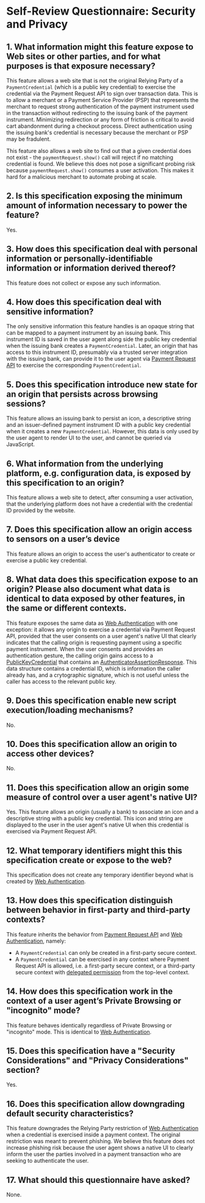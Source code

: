 # Self-Review Questionnaire: Security and Privacy

## 1. What information might this feature expose to Web sites or other parties, and for what purposes is that exposure necessary?

This feature allows a web site that is not the original Relying Party of a
`PaymentCredential` (which is a public key credential) to exercise the
credential via the Payment Request API to sign over transaction data. This is to
allow a merchant or a Payment Service Provider (PSP) that represents the
merchant to request strong authentication of the payment instrument used in the
transaction without redirecting to the issuing bank of the payment instrument.
Minimizing redirection or any form of friction is critical to avoid cart
abandonment during a checkout process. Direct authentication using the issuing
bank's credential is necessary because the merchant or PSP may be fradulent.

This feature also allows a web site to find out that a given credential does not
exist - the `paymentRequest.show()` call will reject if no matching credential
is found. We believe this does not pose a significant probing risk because
`paymentRequest.show()` consumes a user activation. This makes it hard for a
malicious merchant to automate probing at scale.

## 2. Is this specification exposing the minimum amount of information necessary to power the feature?

Yes.

## 3. How does this specification deal with personal information or personally-identifiable information or information derived thereof?

This feature does not collect or expose any such information.

## 4. How does this specification deal with sensitive information?

The only sensitive information this feature handles is an opaque string that can
be mapped to a payment instrument by an issuing bank. This instrument ID is
saved in the user agent along side the public key credential when the issuing
bank creates a `PaymentCredential`. Later, an origin that has access to this
instrument ID, presumably via a trusted server integration with the issuing
bank, can provide it to the user agent via [Payment Request API] to exercise the
corresponding `PaymentCredential`.

## 5. Does this specification introduce new state for an origin that persists across browsing sessions?

This feature allows an issuing bank to persist an icon, a descriptive string and
an issuer-defined payment instrument ID with a public key credential when it
creates a new `PaymentCredential`. However, this data is only used by the
user agent to render UI to the user, and cannot be queried via JavaScript.

## 6. What information from the underlying platform, e.g. configuration data, is exposed by this specification to an origin?

This feature allows a web site to detect, after consuming a user activation,
that the underlying platform does not have a credential with the credential ID
provided by the website.

## 7. Does this specification allow an origin access to sensors on a user’s device

This feature allows an origin to access the user's authenticator to create or
exercise a public key credential.

## 8. What data does this specification expose to an origin?  Please also document what data is identical to data exposed by other features, in the same or different contexts.

This feature exposes the same data as [Web Authentication] with one exception:
it allows any origin to exercise a credential via Payment Request API, provided
that the user consents on a user agent's native UI that clearly indicates that
the calling origin is requesting payment using a specific payment instrument.
When the user consents and provides an authentication gesture, the calling
origin gains access to a [PublicKeyCredential] that contains an
[AuthenticatorAssertionResponse]. This data structure contains a credential ID,
which is information the caller already has, and a crytographic signature, which
is not useful unless the caller has access to the relevant public key.

## 9. Does this specification enable new script execution/loading mechanisms?

No.

## 10. Does this specification allow an origin to access other devices?

No.

## 11. Does this specification allow an origin some measure of control over a user agent's native UI?

Yes. This feature allows an origin (usually a bank) to associate an icon and a
descriptive string with a public key credential. This icon and string are
displayed to the user in the user agent's native UI when this credential is
exercised via Payment Request API.

## 12. What temporary identifiers might this this specification create or expose to the web?

This specification does not create any temporary identifier beyond what is
created by [Web Authentication].

## 13. How does this specification distinguish between behavior in first-party and third-party contexts?

This feature inherits the behavior from [Payment Request API] and
[Web Authentication], namely:

- A `PaymentCredential` can only be created in a first-party secure context.
- A `PaymentCredential` can be exercised in any context where Payment Request
  API is allowed, i.e. a first-party secure context, or a third-party secure
  context with [delegated permission] from the top-level context.

[delegated permission]: https://w3c.github.io/payment-request/#permissions-policy

## 14. How does this specification work in the context of a user agent’s Private Browsing or "incognito" mode?

This feature behaves identically regardless of Private Browsing or "incognito"
mode. This is identical to [Web Authentication].

## 15. Does this specification have a "Security Considerations" and "Privacy Considerations" section?

Yes.

## 16. Does this specification allow downgrading default security characteristics?

This feature downgrades the Relying Party restriction of [Web Authentication]
when a credential is exercised inside a payment context. The original
restriction was meant to prevent phishing. We believe this feature does not
increase phishing risk because the user agent shows a native UI to clearly
inform the user the parties involved in a payment transaction who are seeking to
authenticate the user.

## 17. What should this questionnaire have asked?

None.

[Payment Request API]: https://w3c.github.io/payment-request
[PublicKeyCredential]: https://www.w3.org/TR/webauthn/#iface-pkcredential
[AuthenticatorAssertionResponse]: https://www.w3.org/TR/webauthn/#authenticatorassertionresponse
[Web Authentication]: https://www.w3.org/TR/webauthn
